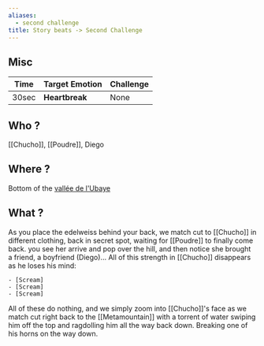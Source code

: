 ```yaml
---
aliases:
  - second challenge
title: Story beats -> Second Challenge
---
```

## Misc
| Time  | Target Emotion | Challenge |
| ----- | -------------- | --------- |
| 30sec | **Heartbreak** | None      |
## Who ?
[[Chucho]], [[Poudre]], Diego
## Where ?
Bottom of the [vallée de l'Ubaye](https://www3.mercantour-parcnational.fr/fr/des-decouvertes/destination-parc-national-du-mercantour/les-vallees-du-parc/vallee-de-lubaye)
## What ?
As you place the edelweiss behind your back, we match cut to [[Chucho]] in different clothing, back in secret spot, waiting for [[Poudre]] to finally come back. you see her arrive and pop over the hill, and then notice she brought a friend, a boyfriend (Diego)... All of this strength in [[Chucho]] disappears as he loses his mind:

	- [Scream]
	- [Scream]
	- [Scream]

All of these do nothing, and we simply zoom into [[Chucho]]'s face as we match cut right back to the [[Metamountain]] with a torrent of water swiping him off the top and ragdolling him all the way back down. Breaking one of his horns on the way down.